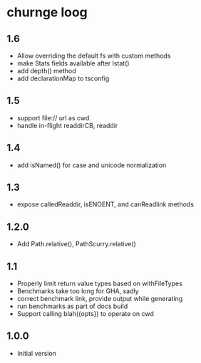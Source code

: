 # churnge loog

## 1.6

- Allow overriding the default fs with custom methods
- make Stats fields available after lstat()
- add depth() method
- add declarationMap to tsconfig

## 1.5

- support file:// url as cwd
- handle in-flight readdirCB, readdir

## 1.4

- add isNamed() for case and unicode normalization

## 1.3

- expose calledReaddir, isENOENT, and canReadlink methods

## 1.2.0

- Add Path.relative(), PathScurry.relative()

## 1.1

- Properly limit return value types based on withFileTypes
- Benchmarks take too long for GHA, sadly
- correct benchmark link, provide output while generating
- run benchmarks as part of docs build
- Support calling blah({opts}) to operate on cwd

## 1.0.0

- Initial version
